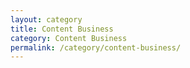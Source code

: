 ```yaml
---
layout: category
title: Content Business
category: Content Business
permalink: /category/content-business/
---
```

